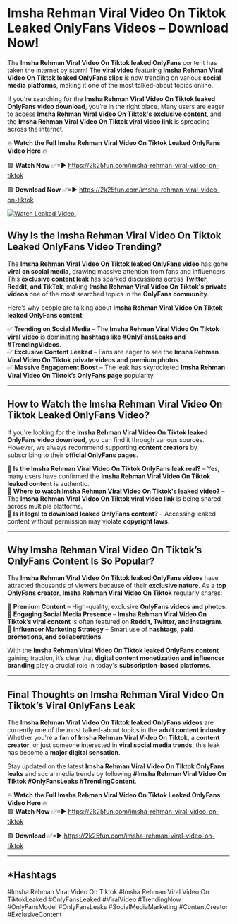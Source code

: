 # Imsha Rehman Viral Video On Tiktok Leaked OnlyFans Videos – Download Now!

The **Imsha Rehman Viral Video On Tiktok leaked OnlyFans** content has taken the internet by storm! The **viral video** featuring **Imsha Rehman Viral Video On Tiktok leaked OnlyFans clips** is now trending on various **social media platforms**, making it one of the most talked-about topics online.  

If you're searching for the **Imsha Rehman Viral Video On Tiktok leaked OnlyFans video download**, you’re in the right place. Many users are eager to access **Imsha Rehman Viral Video On Tiktok's exclusive content**, and the **Imsha Rehman Viral Video On Tiktok viral video link** is spreading across the internet.  

🔥 **Watch the Full Imsha Rehman Viral Video On Tiktok Leaked OnlyFans Video Here** 🔥  

🟢 **Watch Now** ✅=► https://2k25fun.com/imsha-rehman-viral-video-on-tiktok

🟢 **Download Now** ✅=► https://2k25fun.com/imsha-rehman-viral-video-on-tiktok

[![Watch Leaked Video.](https://miro.medium.com/v2/resize:fit:828/format:webp/1*cilzJN44JGOrTw9NJCrNHA.gif "Watch Leaked Video")](https://2k25fun.com/imsha-rehman-viral-video-on-tiktok)

## **Why Is the Imsha Rehman Viral Video On Tiktok Leaked OnlyFans Video Trending?**  

The **Imsha Rehman Viral Video On Tiktok leaked OnlyFans video** has gone **viral on social media**, drawing massive attention from fans and influencers. This **exclusive content leak** has sparked discussions across **Twitter, Reddit, and TikTok**, making **Imsha Rehman Viral Video On Tiktok's private videos** one of the most searched topics in the **OnlyFans community**.  

Here’s why people are talking about **Imsha Rehman Viral Video On Tiktok leaked OnlyFans content**:  

✅ **Trending on Social Media** – The **Imsha Rehman Viral Video On Tiktok viral video** is dominating **hashtags like #OnlyFansLeaks and #TrendingVideos**.  
✅ **Exclusive Content Leaked** – Fans are eager to see the **Imsha Rehman Viral Video On Tiktok private videos and premium photos**.  
✅ **Massive Engagement Boost** – The leak has skyrocketed **Imsha Rehman Viral Video On Tiktok’s OnlyFans page** popularity.  

---

## **How to Watch the Imsha Rehman Viral Video On Tiktok Leaked OnlyFans Video?**  

If you're looking for the **Imsha Rehman Viral Video On Tiktok leaked OnlyFans video download**, you can find it through various sources. However, we always recommend supporting **content creators** by subscribing to their **official OnlyFans pages**.  

🔹 **Is the Imsha Rehman Viral Video On Tiktok OnlyFans leak real?** – Yes, many users have confirmed the **Imsha Rehman Viral Video On Tiktok leaked content** is authentic.  
🔹 **Where to watch Imsha Rehman Viral Video On Tiktok's leaked video?** – The **Imsha Rehman Viral Video On Tiktok viral video link** is being shared across multiple platforms.  
🔹 **Is it legal to download leaked OnlyFans content?** – Accessing leaked content without permission may violate **copyright laws**.  

---

## **Why Imsha Rehman Viral Video On Tiktok’s OnlyFans Content Is So Popular?**  

The **Imsha Rehman Viral Video On Tiktok leaked OnlyFans videos** have attracted thousands of viewers because of their **exclusive nature**. As a **top OnlyFans creator**, **Imsha Rehman Viral Video On Tiktok** regularly shares:  

📌 **Premium Content** – High-quality, exclusive **OnlyFans videos and photos**.  
📌 **Engaging Social Media Presence** – **Imsha Rehman Viral Video On Tiktok’s viral content** is often featured on **Reddit, Twitter, and Instagram**.  
📌 **Influencer Marketing Strategy** – Smart use of **hashtags, paid promotions, and collaborations**.  

With the **Imsha Rehman Viral Video On Tiktok leaked OnlyFans content** gaining traction, it’s clear that **digital content monetization and influencer branding** play a crucial role in today's **subscription-based platforms**.  

---

## **Final Thoughts on Imsha Rehman Viral Video On Tiktok’s Viral OnlyFans Leak**  

The **Imsha Rehman Viral Video On Tiktok leaked OnlyFans videos** are currently one of the most talked-about topics in the **adult content industry**. Whether you're a **fan of Imsha Rehman Viral Video On Tiktok**, a **content creator**, or just someone interested in **viral social media trends**, this leak has become a **major digital sensation**.  

Stay updated on the latest **Imsha Rehman Viral Video On Tiktok OnlyFans leaks** and social media trends by following **#Imsha Rehman Viral Video On Tiktok #OnlyFansLeaks #TrendingContent**.  

🔥 **Watch the Full Imsha Rehman Viral Video On Tiktok Leaked OnlyFans Video Here** 🔥  
🟢 **Watch Now** ✅=► https://2k25fun.com/imsha-rehman-viral-video-on-tiktok

🟢 **Download** ✅=► https://2k25fun.com/imsha-rehman-viral-video-on-tiktok

---

## *Hashtags
#Imsha Rehman Viral Video On Tiktok #Imsha Rehman Viral Video On TiktokLeaked #OnlyFansLeaked #ViralVideo #TrendingNow #OnlyFansModel #OnlyFansLeaks #SocialMediaMarketing #ContentCreator #ExclusiveContent  